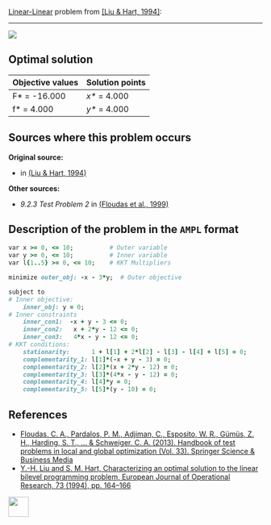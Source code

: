 [Linear-Linear](/BASBLib/LP-LP-problems) problem from [\[Liu & Hart, 1994\]][Liu & Hart, 1994]:

---

![](https://github.com/basblsolver/BASBLib/wiki/images/lh_1994_01_eq.jpg)

## Optimal solution

Objective values   | Solution points    |
------------------ | ------------------ |
F* = -16.000       | _x*_ = 4.000       |
f* = 4.000         | _y*_ = 4.000       |

## Sources where this problem occurs

__Original source:__

 - in [(Liu & Hart, 1994)][Liu & Hart, 1994]

__Other sources:__

 - _9.2.3 Test Problem 2_ in [(Floudas et al., 1999)][Floudas et al., 1999]

## Description of the problem in the `AMPL` format

```ruby
var x >= 0, <= 10;          # Outer variable
var y >= 0, <= 10;          # Inner variable
var l{1..5} >= 0, <= 10;    # KKT Multipliers

minimize outer_obj: -x - 3*y;  # Outer objective

subject to
# Inner objective:
    inner_obj: y = 0;
# Inner constraints
    inner_con1:  -x + y - 3 <= 0;
    inner_con2:   x + 2*y - 12 <= 0;
    inner_con3:   4*x - y - 12 <= 0;
# KKT conditions:
    stationarity:      1 + l[1] + 2*l[2] - l[3] - l[4] + l[5] = 0;
    complementarity_1: l[1]*(-x + y - 3) = 0;
    complementarity_2: l[2]*(x + 2*y - 12) = 0;
    complementarity_3: l[3]*(4*x - y - 12) = 0;
    complementarity_4: l[4]*y = 0;
    complementarity_5: l[5]*(y - 10) = 0;
```

##  References

 - [Floudas, C. A., Pardalos, P. M., Adjiman, C., Esposito, W. R., Gümüs, Z. H., Harding, S. T., ... & Schweiger, C. A. (2013). Handbook of test problems in local and global optimization (Vol. 33). Springer Science & Business Media](https://doi.org/10.1007/978-1-4757-3040-1)
 - [Y.-H. Liu and S. M. Hart, Characterizing an optimal solution to the linear bilevel programming problem, European Journal of Operational Research, 73 (1994), pp. 164–166](https://doi.org/10.1016/0377-2217(94)90155-4)

[<img src="http://www.interupgrade.com/images/pfeil-backbutton.png" width="40" height="40">](/BASBLib/LP-LP-problems "Back to summary of LP-LP problems")

[Floudas et al., 1999]: https://doi.org/10.1007/978-1-4757-3040-1
[Liu & Hart, 1994]: https://doi.org/10.1016/0377-2217(94)90155-4
